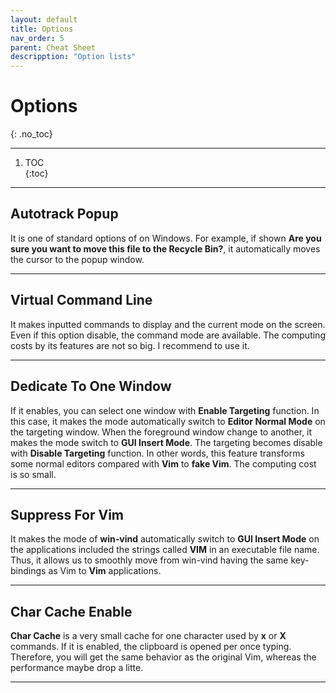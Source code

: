 ```yaml
---
layout: default
title: Options
nav_order: 5
parent: Cheat Sheet
descripption: "Option lists"
---
```


# Options
{: .no_toc}

<hr>

1. TOC  
{:toc}  

<hr>

## Autotrack Popup
It is one of standard options of on Windows. For example, if shown **Are you sure you want to move this file to the Recycle Bin?**, it automatically moves the cursor to the popup window.

<hr>

## Virtual Command Line
It makes inputted commands to display and the current mode on the screen. Even if this option disable, the command mode are available. The computing costs by its features are not so big. I recommend to use it.  

<hr>

## Dedicate To One Window
If it enables, you can select one window with **Enable Targeting** function. In this case, it makes the mode automatically switch to **Editor Normal Mode** on the targeting window. When the foreground window change to another, it makes the mode switch to **GUI Insert Mode**. The targeting becomes disable with **Disable Targeting** function. In other words, this feature transforms some normal editors compared with **Vim** to **fake Vim**. The computing cost is so small.  

    
<hr>

## Suppress For Vim
It makes the mode of **win-vind** automatically switch to **GUI Insert Mode** on the applications included the strings called **VIM** in an executable file name. Thus, it allows us to smoothly move from win-vind having the same key-bindings as Vim to **Vim** applications.  

<hr>

## Char Cache Enable
**Char Cache** is a very small cache for one character used by **x** or **X** commands. If it is enabled, the clipboard is opened per once typing. Therefore, you will get the same behavior as the original Vim, whereas the performance maybe drop a litte.  

<hr>
